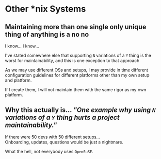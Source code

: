 # Other *nix Systems

## Maintaining more than one single only unique thing of anything is a no no

I know... I know...

I've stated somewhere else that supporting `N` variations of a `Y` thing is the worst for maintainability, and this is one exception to that approach.

As we may use different OSs and setups, I may provide in time different configuration guidelines for different platforms other than my own setup and
platform.

If I create them, I will not maintain them with the same rigor as my own platform.

## Why this actually is... _"One example why using `N` variations of a `Y` thing hurts a project maintainability."_

If there were 50 devs with 50 different setups...<br>
Onboarding, updates, questions would be just a nightmare.

What the hell, not everybody uses `OpenSuSE`.
